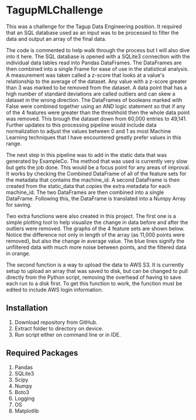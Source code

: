 # TagupMLChallenge
This was a challenge for the Tagup Data Engineering position. It required that an SQL database used as an input was to be processed to filter the data and output an array of the final data. 

The code is commented to help walk through the process but I will also dive into it here. The SQL database is opened with a SQLite3 connection with the individual data tables read into Pandas DataFrames. The DataFrames are then combined into a single Frame for ease of use in the statistical analysis. A measurement was taken called a z-score that looks at a value's relationship to the average of the dataset. Any value with a z-score greater than 3 was marked to be removed from the dataset. A data point that has a high number of standard deviations are called outliers and can skew a dataset in the wrong direction. The DataFrames of booleans marked with False were combined together using an AND logic statement so that if any of the 4 features were greater than the threshhold then the whole data point was removed. This brough the dataset down from 60,000 entries to 49,141. Further updates to this processing pipeline would include data normalization to adjust the values between 0 and 1 as most Machine Learning techniques that I have encountered greatly prefer values in this range.

The next step in this pipeline was to add in the static data that was generated by ExampleCo. The method that was used is currently very slow but gets the job done. This would be a focus point for any areas of improval. It works by checking the Combined DataFrame of all of the feature sets for the metadata that contains the machine_id. A second DataFrame is then created from the static_data that copies the extra metadata for each machine_id. The two DataFrames are then combined into a single DataFrame. Following this, the DataFrame is translated into a Numpy Array for saving. 

Two extra functions were also created in this project. The first one is a simple plotting tool to help visualize the change in data before and after the outliers were removed. The graphs of the 4 feature sets are shown below. Notice the difference not only in length of the array (as 11,000 points were removed), but also the change in average value. The blue lines signify the unfiltered data with much more noise between points, and the filtered data in orange. 

The second function is a way to upload the data to AWS S3. It is currently setup to upload an array that was saved to disk, but can be changed to pull directly from the Python script, removing the overhead of having to save each run to a disk first. To get this function to work, the function must be edited to include AWS login information. 

## Installation
1. Download repository from GitHub.
2. Extract folder to directory on device.
3. Run script either on command line or in IDE. 

## Required Packages
1. Pandas
2. SQLite3
3. Scipy
4. Numpy
5. Boto3
6. Logging
7. OS
8. Matplotlib
